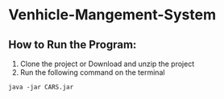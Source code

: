 # Venhicle-Mangement-System

## How to Run the Program:

1. Clone the project or Download and unzip the project
2. Run the following command on the terminal

```
java -jar CARS.jar
```

